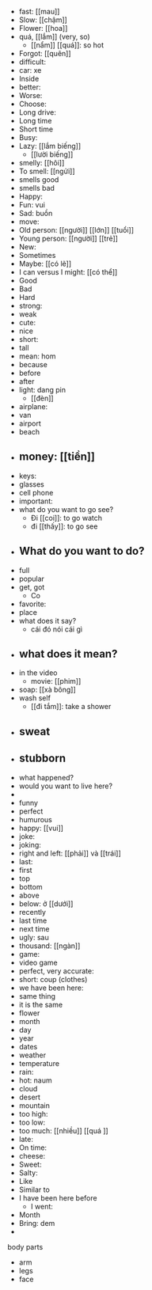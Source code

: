 - fast: [[mau]]
- Slow: [[chậm]] 
- Flower: [[hoa]]
- quá, [[lắm]] (very, so)
	- [[nẩm]] [[quá]]: so hot
- Forgot: [[quên]]
- difficult: 
- car: xe
- Inside
- better: 
- Worse: 
- Choose: 
- Long drive: 
- Long time
- Short time
- Busy: 
- Lazy: [[lắm biếng]] 
	- [[lười biếng]]
- smelly: [[hôi]]
- To smell: [[ngửi]]
- smells good
- smells bad
- Happy: 
- Fun: vui
- Sad: buồn 
- move: 
- Old person: [[người]] [[lớn]] [[tuổi]] 
- Young person: [[người]] [[trẻ]] 
- New: 
- Sometimes
- Maybe: [[có lẽ]]
- I can versus I might: [[có thể]]
- Good
- Bad
- Hard
- strong: 
- weak
- cute: 
- nice
- short: 
- tall
- mean: hom
- because
- before
- after
- light: dang pin
	- [[đèn]]
- airplane: 
- van
- airport
- beach
- money: [[tiền]] 
	- 
- keys: 
- glasses
- cell phone
- important: 
- what do you want to go see?
	- Đi [[coi]]: to go watch
	- đi [[thấy]]: to go see
- What do you want to do?
	- 
- full
- popular
- get, got
	- Co
- favorite: 
- place
- what does it say?
	- cái đó nói cái gì 
- what does it mean?
	- 
- in the video
	- movie: [[phim]]
- soap: [[xà bông]] 
- wash self
	- [[đi tắm]]: take a shower
- sweat
	- 
- stubborn
	- 
- what happened?
- would you want to live here?
- 
- funny
- perfect
- humurous
- happy: [[vui]]
- joke: 
- joking: 
- right and left: [[phải]] và [[trái]]
- last: 
- first
- top
- bottom
- above
- below: ở [[dưới]]
- recently
- last time
- next time
- ugly: sau
- thousand: [[ngàn]]
- game: 
- video game
- perfect, very accurate: 
- short: coup (clothes)
- we have been here: 
- same thing
- it is the same
- flower
- month
- day 
- year
- dates
- weather
- temperature
- rain:
- hot: naum
- cloud
- desert
- mountain
- too high: 
- too low: 
- too much: [[nhiều]] [[quá ]]
- late: 
- On time: 
- cheese: 
- Sweet: 
- Salty: 
- Like
- Similar to
- I have been here before
	- I went: 
- Month
- Bring: dem
- 


body parts
- arm
- legs
- face